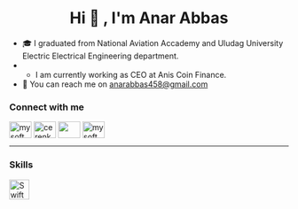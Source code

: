 <h1 align="center">Hi 👋 , I'm Anar Abbas</h1>

- 🎓 I graduated from National Aviation Accademy and Uludag University Electric Electrical Engineering department.
- - I am currently working as CEO at Anis Coin Finance.
- 💌 You can reach me on [anarabbas458@gmail.com](mailto:cerenkocyigit96@gmail.com)

<h3 align="left">Connect with me</h3>
<p align="left">
<a href="https://twitter.com/mysoftwarelight" target="blank"><img align="center" src="https://raw.githubusercontent.com/rahuldkjain/github-profile-readme-generator/master/src/images/icons/Social/twitter.svg" alt="mysoftwarelight" height="30" width="40" /></a>
<a href="https://linkedin.com/in/cerenkocyigit" target="blank"><img align="center" src="https://raw.githubusercontent.com/rahuldkjain/github-profile-readme-generator/master/src/images/icons/Social/linked-in-alt.svg" alt="cerenkocyigit" height="30" width="40" /></a>
<a href="https://medium.com/" target="blank"><img align="center" src="https://raw.githubusercontent.com/rahuldkjain/github-profile-readme-generator/master/src/images/icons/Social/medium.svg" alt="" height="30" width="40" /></a>
<a href="https://www.instagram.com/mysoftwarelight/" target="blank"><img align="center" src="https://raw.githubusercontent.com/rahuldkjain/github-profile-readme-generator/master/src/images/icons/Social/instagram.svg" alt="mysoftwarelight" height="30" width="40" /></a>
  
 <hr/>

<h3 align="left">Skills</h3>
<a href="https://developer.apple.com/swift/" target="_blank" rel="noreferrer"><img src="https://raw.githubusercontent.com/danielcranney/readme-generator/main/public/icons/skills/swift-colored.svg" width="36" height="36" alt="Swift" /></a>
